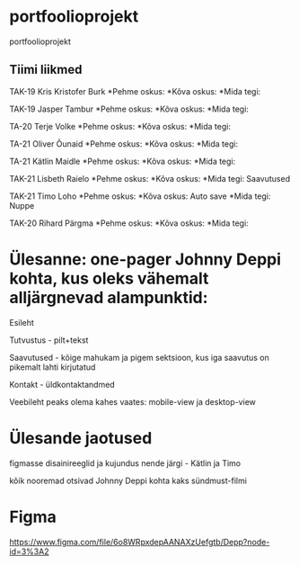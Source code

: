 # portfoolioprojekt
portfoolioprojekt

Tiimi liikmed
-------------
TAK-19 Kris Kristofer Burk
 *Pehme oskus: 
*Kõva oskus: 
*Mida tegi:

TAK-19 Jasper Tambur
*Pehme oskus: 
*Kõva oskus: 
*Mida tegi:

TA-20 Terje Volke
*Pehme oskus: 
*Kõva oskus: 
*Mida tegi:

TA-21 Oliver Õunaid
*Pehme oskus: 
*Kõva oskus: 
*Mida tegi:

TA-21 Kätlin Maidle 
*Pehme oskus: 
*Kõva oskus: 
*Mida tegi:

TAK-21 Lisbeth Raielo
*Pehme oskus: 
*Kõva oskus: 
*Mida tegi: Saavutused

TAK-21 Timo Loho
*Pehme oskus: 
*Kõva oskus: Auto save
*Mida tegi: Nuppe

TAK-20 Rihard Pärgma
*Pehme oskus: 
*Kõva oskus: 
*Mida tegi:

# Ülesanne: one-pager Johnny Deppi kohta, kus oleks vähemalt alljärgnevad alampunktid:
Esileht

Tutvustus - pilt+tekst

Saavutused - kõige mahukam ja pigem sektsioon, kus iga saavutus on pikemalt lahti kirjutatud

Kontakt - üldkontaktandmed

Veebileht peaks olema kahes vaates: mobile-view ja desktop-view

# Ülesande jaotused
figmasse disainireeglid ja kujundus nende järgi - Kätlin ja Timo

kõik nooremad otsivad Johnny Deppi kohta kaks sündmust-filmi

# Figma
https://www.figma.com/file/6o8WRpxdepAANAXzUefgtb/Depp?node-id=3%3A2



